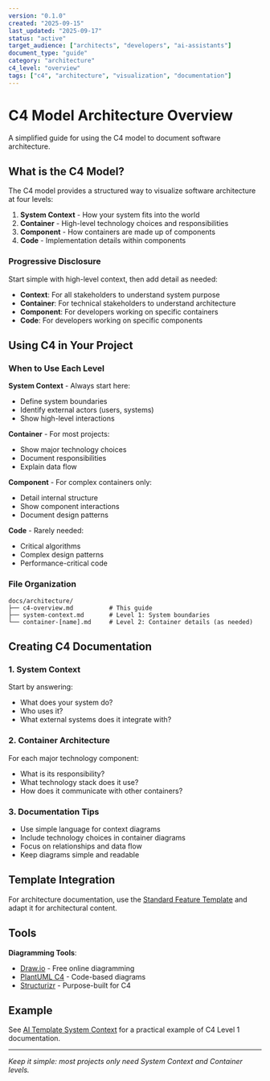 ```yaml
---
version: "0.1.0"
created: "2025-09-15"
last_updated: "2025-09-17"
status: "active"
target_audience: ["architects", "developers", "ai-assistants"]
document_type: "guide"
category: "architecture"
c4_level: "overview"
tags: ["c4", "architecture", "visualization", "documentation"]
---
```


# C4 Model Architecture Overview

A simplified guide for using the C4 model to document software architecture.

## What is the C4 Model?

The C4 model provides a structured way to visualize software architecture at four levels:

1. **System Context** - How your system fits into the world
2. **Container** - High-level technology choices and responsibilities
3. **Component** - How containers are made up of components
4. **Code** - Implementation details within components

### Progressive Disclosure

Start simple with high-level context, then add detail as needed:
- **Context**: For all stakeholders to understand system purpose
- **Container**: For technical stakeholders to understand architecture
- **Component**: For developers working on specific containers
- **Code**: For developers working on specific components

## Using C4 in Your Project

### When to Use Each Level

**System Context** - Always start here:
- Define system boundaries
- Identify external actors (users, systems)
- Show high-level interactions

**Container** - For most projects:
- Show major technology choices
- Document responsibilities
- Explain data flow

**Component** - For complex containers only:
- Detail internal structure
- Show component interactions
- Document design patterns

**Code** - Rarely needed:
- Critical algorithms
- Complex design patterns
- Performance-critical code

### File Organization

```
docs/architecture/
├── c4-overview.md          # This guide
├── system-context.md       # Level 1: System boundaries
└── container-[name].md     # Level 2: Container details (as needed)
```

## Creating C4 Documentation

### 1. System Context

Start by answering:
- What does your system do?
- Who uses it?
- What external systems does it integrate with?

### 2. Container Architecture

For each major technology component:
- What is its responsibility?
- What technology stack does it use?
- How does it communicate with other containers?

### 3. Documentation Tips

- Use simple language for context diagrams
- Include technology choices in container diagrams
- Focus on relationships and data flow
- Keep diagrams simple and readable

## Template Integration

For architecture documentation, use the [Standard Feature Template](../templates/standard/feature.template.md) and adapt it for architectural content.

## Tools

**Diagramming Tools**:
- [Draw.io](https://draw.io) - Free online diagramming
- [PlantUML C4](https://github.com/plantuml-stdlib/C4-PlantUML) - Code-based diagrams
- [Structurizr](https://structurizr.com) - Purpose-built for C4

## Example

See [AI Template System Context](../../ai-tools/system-context.md) for a practical example of C4 Level 1 documentation.

---

*Keep it simple: most projects only need System Context and Container levels.*
